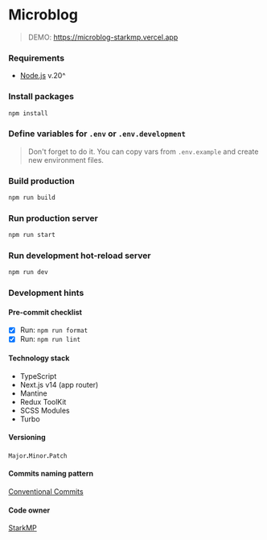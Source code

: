 # Microblog

> DEMO: https://microblog-starkmp.vercel.app

### Requirements

- [Node.js](https://nodejs.org) v.20^

### Install packages

```sh
npm install
```

### Define variables for `.env` or `.env.development`

> Don't forget to do it. You can copy vars from `.env.example` and create new environment files.

### Build production

```sh
npm run build
```

### Run production server

```sh
npm run start
```

### Run development hot-reload server

```sh
npm run dev
```

### Development hints

#### Pre-commit checklist

- [x] Run: `npm run format`
- [x] Run: `npm run lint`

#### Technology stack

- TypeScript
- Next.js v14 (app router)
- Mantine
- Redux ToolKit
- SCSS Modules
- Turbo

#### Versioning

`Major`**.**`Minor`**.**`Patch`

#### Commits naming pattern

[Conventional Commits](https://www.conventionalcommits.org/en/v1.0.0/)

#### Code owner

[StarkMP](https://github.com/StarkMP)
